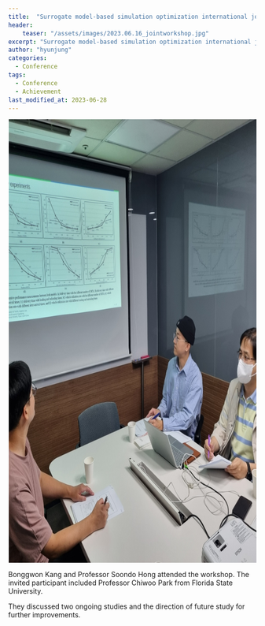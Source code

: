 ```yaml
---
title:  "Surrogate model-based simulation optimization international joint research workshop (2023.06.16)"
header:
    teaser: "/assets/images/2023.06.16_jointworkshop.jpg"
excerpt: "Surrogate model-based simulation optimization international joint research workshop was held on June 16, 2023."
author: "hyunjung"
categories:
  - Conference
tags:
  - Conference
  - Achievement
last_modified_at: 2023-06-28
---
```

<img align="center" width="900" height="900" style="border: 1px solid white" src="/assets/images/2023.06.16_jointworkshop.jpg"> 


Bonggwon Kang and Professor Soondo Hong attended the workshop. The invited participant included Professor Chiwoo Park from Florida State University. 

They discussed two ongoing studies and the direction of future study for further improvements. 